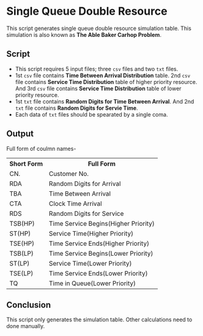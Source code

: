 # Single Queue Double Resource

This script generates single queue double resource simulation table. This simulation is also known as **The Able Baker Carhop Problem**.

## Script
<ul>
    <li>This script requires 5 input files; three <code>csv</code> files and two <code>txt</code> files.</li>
    <li>1st <code>csv</code> file contains <b>Time Between Arrival Distribution</b> table. 2nd <code>csv</code> file contains <b>Service Time Distribution</b> table of higher priority resource. And 3rd <code>csv</code> file contains <b>Service Time Distribution</b> table of lower priority resource.</li>
    <li>1st <code>txt</code> file contains <b>Random Digits for Time Between Arrival</b>. And 2nd <code>txt</code> file contains <b>Random Digits for Servie Time</b>.</li>
    <li>Each data of <code>txt</code> files should be spearated by a single coma.</li>
</ul>

## Output
Full form of coulmn names-
<table>
    <tr>
        <th>Short Form</th> <th>Full Form</th>
    </tr>
    <tr>
        <td>CN.</td> <td>Customer No.</td>
    </tr>
    <tr>
        <td>RDA</td> <td>Random Digits for Arrival</td>
    </tr>
    <tr>
        <td>TBA</td> <td>Time Between Arrival</td>
    </tr>
    <tr>
        <td>CTA</td> <td>Clock Time Arrival</td>
    </tr>
    <tr>
        <td>RDS</td> <td>Random Digits for Service</td>
    </tr>
    <tr>
        <td>TSB(HP)</td> <td>Time Service Begins(Higher Priority)</td>
    </tr>
    <tr>
        <td>ST(HP)</td> <td>Service Time(Higher Priority)</td>
    </tr>
    <tr>
        <td>TSE(HP)</td> <td>Time Service Ends(Higher Priority)</td>
    </tr>
    <tr>
        <td>TSB(LP)</td> <td>Time Service Begins(Lower Priority)</td>
    </tr>
    <tr>
        <td>ST(LP)</td> <td>Service Time(Lower Priority)</td>
    </tr>
    <tr>
        <td>TSE(LP)</td> <td>Time Service Ends(Lower Priority)</td>
    </tr>
    <tr>
        <td>TQ</td> <td>Time in Queue(Lower Priority)</td>
    </tr>

</table>

## Conclusion
This script only generates the simulation table. Other calculations need to done manually.
